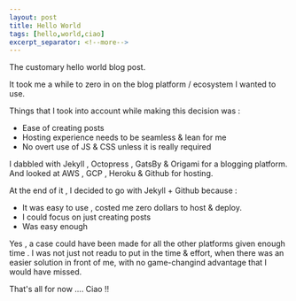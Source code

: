 ```yaml
---
layout: post
title: Hello World
tags: [hello,world,ciao]
excerpt_separator: <!--more-->
---
```


The customary hello world blog post. 


It took me a while to zero in on the blog platform / ecosystem I wanted to use.


Things that I took into account while making this decision was :

* Ease of creating posts
* Hosting experience needs to be seamless & lean for me
* No overt use of JS & CSS unless it is really required

I dabbled with Jekyll , Octopress , GatsBy & Origami for a blogging platform.
And looked at AWS , GCP  , Heroku & Github for hosting.

At the end of it , I decided to go with Jekyll + Github because : 
 - It was easy to use , costed me zero dollars to host & deploy.
 - I could focus on just creating posts 
 - Was easy enough

 Yes , a case could have been made for all the other platforms given enough time . I was not just not readu to put in the time & effort,
 when there was an easier solution in front of me, with no game-changind advantage that I would have missed.

 That's all for now .... Ciao !!